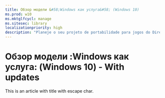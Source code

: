 ```yaml
---
title: Обзор модели &#58;Windows как услуга&#58; (Windows 10)
ms.prod: w10
ms.mktglfcycl: manage
ms.sitesec: library
localizationpriority: high
description: "Planeje o seu projeto de portabilidade para jogos do DirectX 9 para o DirectX 11 e Plataforma Universal do Windows (UWP): atualize o código dos elementos gráficos e coloque o seu jogo no ambiente do Windows Runtime."
---
```


# Обзор модели &#58;Windows как услуга&#58; (Windows 10) - With updates

This is an article with title with escape char.
